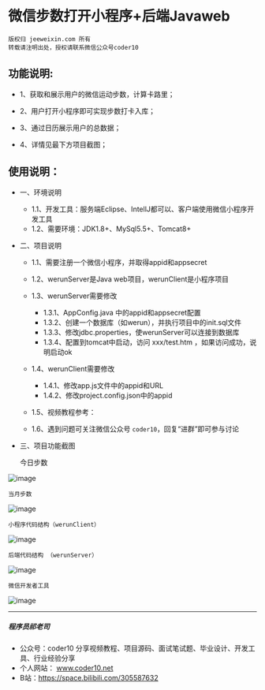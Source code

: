 # 微信步数打开小程序+后端Javaweb

    版权归 jeeweixin.com 所有
    转载请注明出处，授权请联系微信公众号coder10


## 功能说明:
* 1、获取和展示用户的微信运动步数，计算卡路里；

* 2、用户打开小程序即可实现步数打卡入库；

* 3、通过日历展示用户的总数据；

* 4、详情见最下方项目截图；


## 使用说明：
* 一、环境说明
    - 1.1、开发工具：服务端Eclipse、IntellJ都可以、客户端使用微信小程序开发工具
    - 1.2、需要环境：JDK1.8+、MySql5.5+、Tomcat8+


* 二、项目说明
    - 1.1、需要注册一个微信小程序，并取得appid和appsecret
    - 1.2、werunServer是Java web项目，werunClient是小程序项目
    - 1.3、werunServer需要修改
        - 1.3.1、AppConfig.java 中的appid和appsecret配置
        - 1.3.2、创建一个数据库（如werun），并执行项目中的init.sql文件
        - 1.3.3、修改jdbc.properties，使werunServer可以连接到数据库
        - 1.3.4、配置到tomcat中启动，访问 xxx/test.htm ，如果访问成功，说明启动ok

    - 1.4、werunClient需要修改
        - 1.4.1、修改app.js文件中的appid和URL
        - 1.4.2、修改project.config.json中的appid

    - 1.5、视频教程参考：

    - 1.6、遇到问题可关注微信公众号 `coder10`，回复“进群”即可参与讨论


* 三、项目功能截图

    今日步数

![image](https://github.com/qilaosi/FkWeRun/blob/master/images/2.png)

    当月步数

![image](https://github.com/qilaosi/FkWeRun/blob/master/images/3.png)

    小程序代码结构（werunClient）

![image](https://github.com/qilaosi/FkWeRun/blob/master/images/4.png)

    后端代码结构 （werunServer）

![image](https://github.com/qilaosi/FkWeRun/blob/master/images/5.png)

    微信开发者工具 

![image](https://github.com/qilaosi/FkWeRun/blob/master/images/1.png)


---
##### 程序员祁老司

* 公众号：coder10 
分享视频教程、项目源码、面试笔试题、毕业设计、开发工具、行业经验分享
* 个人网站：
www.coder10.net 
* B站：https://space.bilibili.com/305587632

